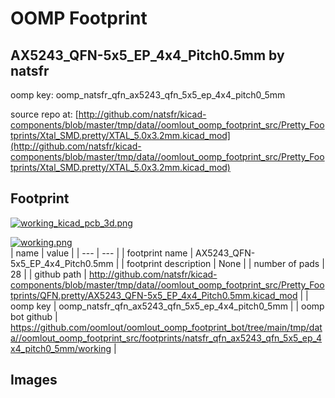# OOMP Footprint  
## AX5243_QFN-5x5_EP_4x4_Pitch0.5mm  by natsfr  
  
oomp key: oomp_natsfr_qfn_ax5243_qfn_5x5_ep_4x4_pitch0_5mm  
  
source repo at: [http://github.com/natsfr/kicad-components/blob/master/tmp/data//oomlout_oomp_footprint_src/Pretty_Footprints/Xtal_SMD.pretty/XTAL_5.0x3.2mm.kicad_mod](http://github.com/natsfr/kicad-components/blob/master/tmp/data//oomlout_oomp_footprint_src/Pretty_Footprints/Xtal_SMD.pretty/XTAL_5.0x3.2mm.kicad_mod)  
## Footprint  
  
[![working_kicad_pcb_3d.png](working_kicad_pcb_3d_600.png)](working_kicad_pcb_3d.png)  
  
[![working.png](working_600.png)](working.png)  
| name | value | 
| --- | --- | 
| footprint name | AX5243_QFN-5x5_EP_4x4_Pitch0.5mm | 
| footprint description | None | 
| number of pads | 28 | 
| github path | http://github.com/natsfr/kicad-components/blob/master/tmp/data//oomlout_oomp_footprint_src/Pretty_Footprints/QFN.pretty/AX5243_QFN-5x5_EP_4x4_Pitch0.5mm.kicad_mod | 
| oomp key | oomp_natsfr_qfn_ax5243_qfn_5x5_ep_4x4_pitch0_5mm | 
| oomp bot github | https://github.com/oomlout/oomlout_oomp_footprint_bot/tree/main/tmp/data//oomlout_oomp_footprint_src/footprints/natsfr_qfn_ax5243_qfn_5x5_ep_4x4_pitch0_5mm/working | 
## Images  
